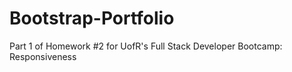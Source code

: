 # Bootstrap-Portfolio
Part 1 of Homework #2  for UofR's Full Stack Developer Bootcamp: Responsiveness 
